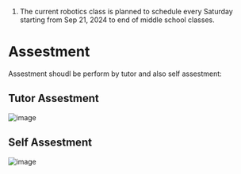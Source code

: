 1. The current robotics class is planned to schedule every Saturday starting from Sep 21, 2024 to end of middle school classes.


# Assestment

Assestment shoudl be perform by tutor and also self assestment:

## Tutor Assestment

![image](https://github.com/user-attachments/assets/15c4ac4d-e6f2-412b-9fb5-5150231e17a0)

## Self Assestment

![image](https://github.com/user-attachments/assets/d2135d3d-e7e2-459b-9a93-e966cb02525e)

